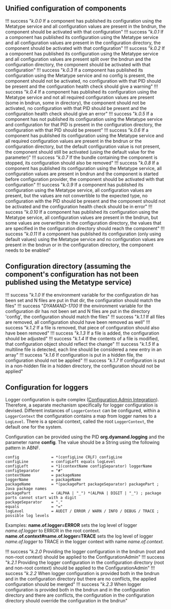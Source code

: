 ## Unified configuration of components

!!! success "_k.0.0_ If a component has published its configuration using the Metatype service and all configuration values are present in the bndrun, the component should be activated with that configuration"
!!! success "_k.0.1_ If a component has published its configuration using the Metatype service and  all configuration values are present in the configuration directory, the component should be activated with that configuration"
!!! success "_k.0.2_ If a component has published its configuration using the Metatype service and all configuration values are present split over the bndrun and the configuration directory, the component should be activated with that configuration"
!!! success "_k.0.3_ If a component has published its configuration using the Metatype service and no config is present, the component should not be activated, no configuration with that PID should be present and the configuration health check should give a warning"
!!! success "_k.0.4_ If a component has published its configuration using the Metatype service and not all required configuration values are present (some in bndrun, some in directory), the component should not be activated, no configuration with that PID should be present and the configuration health check should give an error"
!!! success "_k.0.5_ If a component has not published its configuration using the Metatype service and configuration for that PID is present in the configuration directory, the configuration with that PID should be present"
!!! success "_k.0.6_ If a component has published its configuration using the Metatype service and all required configuration values are present in the bndrun or the configuration directory, but the default configuration value is not present, the component should still be activated (using the default value for the parameter)"
!!! success "_k.0.7_ If the bundle containing the component is stopped, its configuration should also be removed"
!!! success "_k.0.8_ If a component has published its configuration using the Metatype service, all configuration values are present in bndrun and the component is started before configuration provider, the component should be activated with that configuration"
!!! success "_k.0.9_ If a component has published its configuration using the Metatype service, all configuration values are present, but the values are not convertible to the expected type, no configuration with the PID should be present and the component should not be activated and the configuration health check should be in error"
!!! success "_k.0.10_ If a component has published its configuration using the Metatype service, all configuration values are present in the bndrun, but some values are overwritten in the configuration directory, the values that are specified in the configuration directory should reach the component"
!!! success "_k.0.11_ If a component has published its configuration (only using default values) using the Metatype service and no configuration values are present in the bndrun or in the configuration directory, the component needs to be enabled"

## Configuration directory (assuming the component's configuration has not been published using the Metatype service)

!!! success "_k.1.0_ If the environment variable for the configuration dir has been set and N files are put in that dir, the configuration should match the files"
!!! success "_DYAMAND-1700_ If the environment variable for the configuration dir has not been set and N files are put in the directory 'config', the configuration should match the files"
!!! success "_k.1.1_ If all files are removed, all configuration should have been removed as well"
!!! success "_k.1.2_ If a file is removed, that piece of configuration should also have been removed"
!!! success "_k.1.3_ If a file is added, the configuration should be adjusted"
!!! success "_k.1.4_ If the contents of a file is modified, that configuration object should reflect the change"
!!! success "_k.1.5_ If a multiline file is detected, each line should be considered a new entry in an array"
!!! success "_k.1.6_ If configuration is put in a hidden file, the configuration should not be applied"
!!! success "_k.1.7_ If configuration is put in a non-hidden file in a hidden directory, the configuration should not be applied"

## Configuration for loggers

Logger configuration is quite complex ([Configuration Admin Integration](https://docs.osgi.org/specification/osgi.cmpn/7.0.0/service.log.html#d0e2548)). Therefore, a separate mechanism specifically for logger configuration is devised. Different instances of ```LoggerContext``` can be configured, within a ```LoggerContext``` the configuration contains a map from logger names to a ```LogLevel```. There is a special context, called the root ```LoggerContext```, the default one for the system.

Configuration can be provided using the PID **org.dyamand.logging** and the parameter name **config**. The value should be a String using the following pattern in ABNF.
```
config              = *(configLine CRLF) configLine
configLine          = configLeft equals logLevel
configLeft          = *1(contextName configSeparator) loggerName
configSeparator     = "#"
contextName         = packageName
loggerName          = packageName
packageName         = *(packagePart packageSeparator) packagePart ; Java package names
packagePart         = (ALPHA | "_") *(ALPHA | DIGIT | "_") ; package parts cannot start with a digit
packageSeparator    = "."
equals              = "="
logLevel            = AUDIT / ERROR / WARN / INFO / DEBUG / TRACE ; possible log levels
```

Examples:
**name.of.logger=ERROR** sets the log level of logger _name.of.logger_ to ERROR in the root context.
**name.of.context#name.of.logger=TRACE** sets the log level of logger _name.of.logger_ to TRACE in the logger context with name _name.of.context_.

!!! success "_k.2.0_ Providing the logger configuration in the bndrun (root and non-root context) should be applied to the ConfigurationAdmin"
!!! success "_k.2.1_ Providing the logger configuration in the configuration directory (root and non-root context) should be applied to the ConfigurationAdmin"
!!! success "_k.2.2_ When logger configuration is provided both in the bndrun and in the configuration directory but there are no conflicts, the applied configuration should be merged"
!!! success "_k.2.3_ When logger configuration is provided both in the bndrun and in the configuration directory and there are conflicts, the configuration in the configuration directory should override the configuration in the bndrun"


